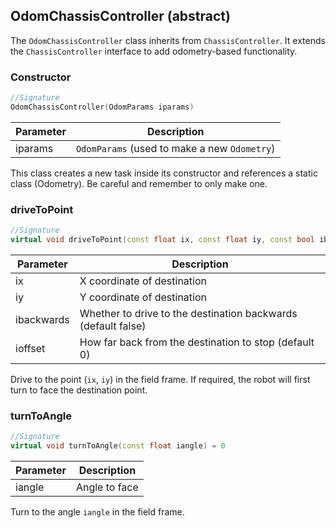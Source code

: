 ## OdomChassisController (abstract)

The `OdomChassisController` class inherits from `ChassisController`. It extends the `ChassisController` interface to add odometry-based functionality.

### Constructor

```c++
//Signature
OdomChassisController(OdomParams iparams)
```

Parameter | Description
----------|------------
iparams | `OdomParams` (used to make a new `Odometry`)

<aside class="notice">
This class creates a new task inside its constructor and references a static class (Odometry). Be careful and remember to only make one.
</aside>

### driveToPoint

```c++
//Signature
virtual void driveToPoint(const float ix, const float iy, const bool ibackwards = false, const float ioffset = 0) = 0
```

Parameter | Description
----------|------------
ix | X coordinate of destination
iy | Y coordinate of destination
ibackwards | Whether to drive to the destination backwards (default false)
ioffset | How far back from the destination to stop (default 0)

Drive to the point (`ix`, `iy`) in the field frame. If required, the robot will first turn to face the destination point.

### turnToAngle

```c++
//Signature
virtual void turnToAngle(const float iangle) = 0
```

Parameter | Description
----------|------------
iangle | Angle to face

Turn to the angle `iangle` in the field frame.
